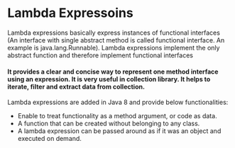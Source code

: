 # Lambda Expressoins

Lambda expressions basically express instances of functional interfaces (An interface with single abstract method is called functional interface. An example is java.lang.Runnable). Lambda expressions implement the only abstract function and therefore implement functional interfaces

#### It provides a clear and concise way to represent one method interface using an expression. It is very useful in collection library. It helps to iterate, filter and extract data from collection.

Lambda expressions are added in Java 8 and provide below functionalities:

- Enable to treat functionality as a method argument, or code as data.
- A function that can be created without belonging to any class.
- A lambda expression can be passed around as if it was an object and executed on demand.

